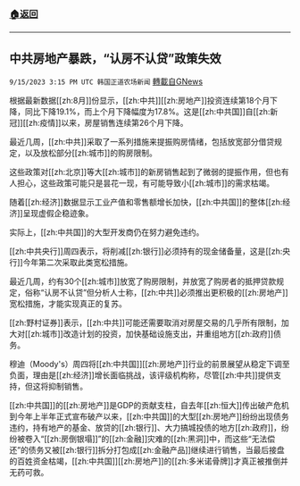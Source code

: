###  [:house:返回](README.md)
---


## 中共房地产暴跌，“认房不认贷”政策失效
`9/15/2023 3:15 PM UTC 韩国正道农场新闻` [轉載自GNews](https://gnews.org/articles/1695717)


根据最新数据[[zh:8月]]份显示，[[zh:中共]][[zh:房地产]]投资连续第18个月下降，同比下降19.1%，而上个月下降幅度为17.8%。这是[[zh:中共国]]自[[zh:新冠]][[zh:疫情]]以来，房屋销售连续第26个月下降。

最近几周，[[zh:中共]]采取了一系列措施来提振购房情绪，包括放宽部分借贷规定，以及放松部分[[zh:城市]]的购房限制。

  

这些政策对[[zh:北京]]等大[[zh:城市]]的新房销售起到了微弱的提振作用，但也有人担心，这些政策可能只是昙花一现，有可能导致小[[zh:城市]]的需求枯竭。

随着[[zh:经济]]数据显示工业产值和零售额增长加快，[[zh:中共国]]的整体[[zh:经济]]呈现虚假企稳迹象。

实际上，[[zh:中共国]]的大型开发商仍在努力避免违约。

  

  

[[zh:中共央行]]周四表示，将削减[[zh:银行]]必须持有的现金储备量，这是[[zh:央行]]今年第二次采取此类宽松措施。

  

最近几周，约有30个[[zh:城市]]放宽了购房限制，并放宽了购房者的抵押贷款规定，俗称“认房不认贷”但分析人士称，[[zh:中共]]必须推出更积极的[[zh:房地产]]宽松措施，才能实现真正的复苏。

[[zh:野村证券]]表示，[[zh:中共]]可能还需要取消对房屋交易的几乎所有限制，加大对[[zh:城市]]改造计划的投资，加快基础设施支出，并重组地方[[zh:政府]]债务。

  

穆迪（Moody's）周四将[[zh:中共国]][[zh:房地产]]行业的前景展望从稳定下调至负面，理由是[[zh:经济]]增长面临挑战，该评级机构称，尽管[[zh:中共]]提供支持，但这将抑制销售。

  

[[zh:中共国]]的[[zh:房地产]]是GDP的贡献支柱，自去年[[zh:恒大]]传出破产危机到今年上半年正式宣布破产以来，[[zh:中共国]]的大型[[zh:房地产]]纷纷出现债务违约，持有地产的基金、放贷的[[zh:银行]]、大力搞城投债的地方[[zh:政府]]，纷纷被卷入“[[zh:房倒银塌]]”的[[zh:金融]]灾难的[[zh:黑洞]]中，而这些“无法偿还”的债务又被[[zh:银行]]拆分打包成[[zh:金融产品]]继续进行销售，当最后接盘的百姓资金枯竭，[[zh:中共国]][[zh:房地产]]的[[zh:多米诺骨牌]]才真正被推倒并无药可救。
